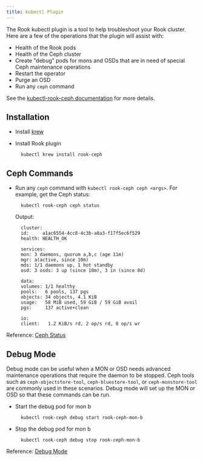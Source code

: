 ```yaml
---
title: kubectl Plugin
---
```


The Rook kubectl plugin is a tool to help troubleshoot your Rook cluster. Here are a few of the operations that the plugin will assist with:

- Health of the Rook pods
- Health of the Ceph cluster
- Create "debug" pods for mons and OSDs that are in need of special Ceph maintenance operations
- Restart the operator
- Purge an OSD
- Run any `ceph` command

See the [kubectl-rook-ceph documentation](https://github.com/rook/kubectl-rook-ceph) for more details.

## Installation

- Install [krew](https://krew.sigs.k8s.io/docs/user-guide/setup/install/)
- Install Rook plugin

  ```console
    kubectl krew install rook-ceph
  ```

## Ceph Commands

- Run any `ceph` command with `kubectl rook-ceph ceph <args>`. For example, get the Ceph status:

  ```console
    kubectl rook-ceph ceph status
  ```

  Output:

  ```console
    cluster:
    id:     a1ac6554-4cc8-4c3b-a8a3-f17f5ec6f529
    health: HEALTH_OK

    services:
    mon: 3 daemons, quorum a,b,c (age 11m)
    mgr: a(active, since 10m)
    mds: 1/1 daemons up, 1 hot standby
    osd: 3 osds: 3 up (since 10m), 3 in (since 8d)

    data:
    volumes: 1/1 healthy
    pools:   6 pools, 137 pgs
    objects: 34 objects, 4.1 KiB
    usage:   58 MiB used, 59 GiB / 59 GiB avail
    pgs:     137 active+clean

    io:
    client:   1.2 KiB/s rd, 2 op/s rd, 0 op/s wr
  ```

Reference: [Ceph Status](https://github.com/rook/kubectl-rook-ceph/blob/master/README.md#run-a-ceph-command)

## Debug Mode

Debug mode can be useful when a MON or OSD needs advanced maintenance operations that require the daemon to be stopped. Ceph tools such as `ceph-objectstore-tool`, `ceph-bluestore-tool`, or `ceph-monstore-tool` are commonly used in these scenarios. Debug mode will set up the MON or OSD so that these commands can be run.

- Start the debug pod for mon b

  ```console
    kubectl rook-ceph debug start rook-ceph-mon-b
  ```

- Stop the debug pod for mon b

  ```console
    kubectl rook-ceph debug stop rook-ceph-mon-b
  ```

Reference: [Debug Mode](https://github.com/rook/kubectl-rook-ceph/blob/master/README.md#debug-mode)
